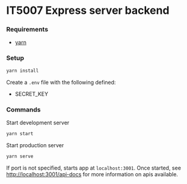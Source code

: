 # IT5007 Express server backend
### Requirements
- [yarn](https://yarnpkg.com/getting-started/install)

### Setup
```bash
yarn install
```

Create a `.env` file with the following defined:
 - SECRET_KEY

### Commands
Start development server
```bash
yarn start
```

Start production server
```bash
yarn serve
```

If port is not specified, starts app at `localhost:3001`.
Once started, see [http://localhost:3001/api-docs](http://localhost:3001/api-docs) 
for more information on apis available.